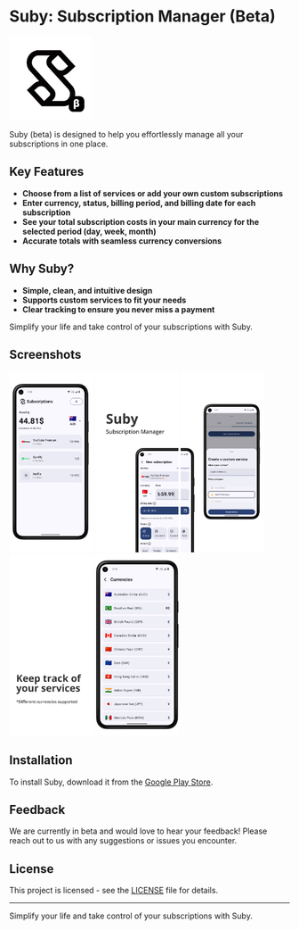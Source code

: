 # Suby: Subscription Manager (Beta)

<img src="screenshots/ic_launcher-playstore-beta.png" alt="Suby Logo" width="150">

Suby (beta) is designed to help you effortlessly manage all your subscriptions in one place.

## Key Features

- **Choose from a list of services or add your own custom subscriptions**
- **Enter currency, status, billing period, and billing date for each subscription**
- **See your total subscription costs in your main currency for the selected period (day, week, month)**
- **Accurate totals with seamless currency conversions**

## Why Suby?

- **Simple, clean, and intuitive design**
- **Supports custom services to fit your needs**
- **Clear tracking to ensure you never miss a payment**

Simplify your life and take control of your subscriptions with Suby.

## Screenshots

<p float="left">
  <img src="screenshots/0.png" alt="Screenshot 1" width="150" />
  <img src="screenshots/1.png" alt="Screenshot 2" width="150" />
  <img src="screenshots/2.png" alt="Screenshot 3" width="150" />
  <img src="screenshots/3.png" alt="Screenshot 4" width="150" />
  <img src="screenshots/4.png" alt="Screenshot 5" width="150" />
</p>

## Installation

To install Suby, download it from the [Google Play Store](https://play.google.com/store/apps/details?id=com.merkost.suby).

## Feedback

We are currently in beta and would love to hear your feedback! Please reach out to us with any suggestions or issues you encounter.

## License

This project is licensed - see the [LICENSE](LICENSE) file for details.

---

Simplify your life and take control of your subscriptions with Suby.
